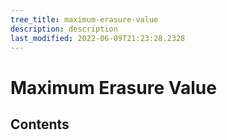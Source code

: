 ```yaml
---
tree_title: maximum-erasure-value
description: description
last_modified: 2022-06-09T21:23:28.2328
---
```


# Maximum Erasure Value

## Contents
